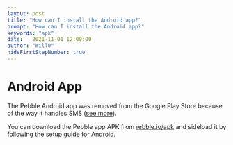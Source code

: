 ```yaml
---
layout: post
title: "How can I install the Android app?"
prompt: "How can I install the Android app?"
keywords: "apk"
date:   2021-11-01 12:00:00
author: "Will0"
hideFirstStepNumber: true
---
```


# Android App

The Pebble Android app was removed from the Google Play Store because of the way it handles SMS ([see more](/play-protect)).

You can download the Pebble app APK from [rebble.io/apk](https://rebble.io/apk) and sideload it by following the [setup guide for Android](/setup-android).
